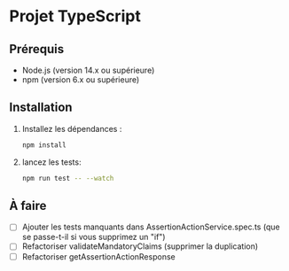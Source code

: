 # Projet TypeScript

## Prérequis

- Node.js (version 14.x ou supérieure)
- npm (version 6.x ou supérieure)

## Installation

1. Installez les dépendances :

    ```bash
    npm install
    ```

2. lancez les tests:

    ``` bash
    npm run test -- --watch
    
    ```

## À faire

- [ ] Ajouter les tests manquants dans AssertionActionService.spec.ts (que se passe-t-il si vous supprimez un "if")
- [ ] Refactoriser validateMandatoryClaims (supprimer la duplication)
- [ ] Refactoriser getAssertionActionResponse
